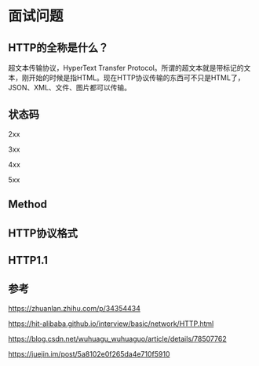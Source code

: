 # 面试问题

## HTTP的全称是什么？

超文本传输协议，HyperText Transfer Protocol。所谓的超文本就是带标记的文本，刚开始的时候是指HTML。现在HTTP协议传输的东西可不只是HTML了，JSON、XML、文件、图片都可以传输。

## 状态码

2xx

3xx

4xx

5xx



## Method





## HTTP协议格式







## HTTP1.1









## 参考

https://zhuanlan.zhihu.com/p/34354434

https://hit-alibaba.github.io/interview/basic/network/HTTP.html

https://blog.csdn.net/wuhuagu_wuhuaguo/article/details/78507762

https://juejin.im/post/5a8102e0f265da4e710f5910
